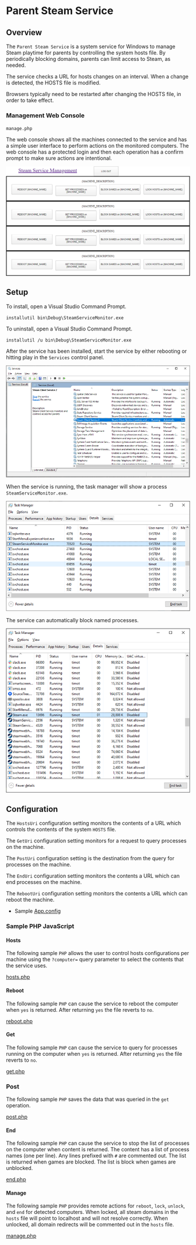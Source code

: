 # Parent Steam Service

## Overview

The `Parent Steam Service` is a system service for Windows to manage Steam playtime for parents by controlling the system hosts file. By periodically blocking domains, parents can limit access to Steam, as needed.

The service checks a URL for hosts changes on an interval. When a change is detected, the HOSTS file is modified.

Browsers typically need to be restarted after changing the HOSTS file, in order to take effect.

### Management Web Console

`manage.php`

The web console shows all the machines connected to the service and has a simple user interface to perform actions on the monitored computers. The web console has a protected login and then each operation has a confirm prompt to make sure actions are intentional.

![image_3](images/image_3.png)

## Setup

To install, open a Visual Studio Command Prompt.

```
installutil bin\Debug\SteamServiceMonitor.exe
```

To uninstall, open a Visual Studio Command Prompt.

```
installutil /u bin\Debug\SteamServiceMonitor.exe
```

After the service has been installed, start the service by either rebooting or hitting play in the `Services` control panel.

![image_1](images/image_1.png)

When the service is running, the task manager will show a process `SteamServiceMonitor.exe`.

![image_2](images/image_2.png)

The service can automatically block named processes.

![image_6](images/image_6.png)

## Configuration

The `HostsUri` configuration setting monitors the contents of a URL which controls the contents of the system `HOSTS` file.

The `GetUri` configuration setting monitors for a request to query processes on the machine.

The `PostUri` configuration setting is the destination from the query for processes on the machine.

The `EndUri` configuration setting monitors the contents a URL which can end processes on the machine.

The `RebootUri` configuration setting monitors the contents a URL which can reboot the machine.

* Sample [App.config](App.config)

### Sample PHP JavaScript

#### Hosts

The following sample `PHP` allows the user to control hosts configurations per machine using the `?computer=` query parameter to select the contents that the service uses.

[hosts.php](PHP/hosts.php)

#### Reboot

The following sample `PHP` can cause the service to reboot the computer when `yes` is returned. After returning `yes` the file reverts to `no`.

[reboot.php](PHP/reboot.php)

#### Get

The following sample `PHP` can cause the service to query for processes running on the computer when `yes` is returned. After returning `yes` the file reverts to `no`.

[get.php](PHP/get.php)

### Post

The following sample `PHP` saves the data that was queried in the `get` operation.

[post.php](PHP/post.php)

#### End

The following sample `PHP` can cause the service to stop the list of processes on the computer when content is returned. The content has a list of process names (one per line). Any lines prefixed with `#` are commented out. The list is returned when games are blocked. The list is block when games are unblocked.

[end.php](PHP/end.php)

#### Manage

The following sample `PHP` provides remote actions for `reboot`, `lock`, `unlock`, and `end` for detected computers. When locked, all steam domains in the `hosts` file will point to localhost and will not resolve correctly. When unlocked, all domain redirects will be commented out in the `hosts` file.

[manage.php](PHP/manage.php)
